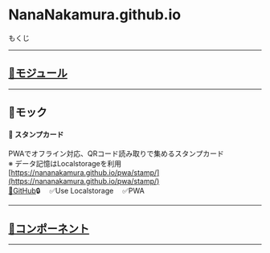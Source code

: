 # NanaNakamura.github.io
もくじ


---
## [📁モジュール](https://github.com/NanaNakamura/NanaNakamura.github.io/tree/master/modules)



---
## 📁モック
#### 🎴 スタンプカード
PWAでオフライン対応、QRコード読み取りで集めるスタンプカード  
※ データ記憶はLocalstorageを利用  
[https://nananakamura.github.io/pwa/stamp/](https://nananakamura.github.io/pwa/stamp/)  
[🐙GitHub](https://github.com/NanaNakamura/localstorage-pwa)🔒　
✅Use Localstorage　
✅PWA

---

## [📁コンポーネント](https://github.com/NanaNakamura/NanaNakamura.github.io/tree/master/c)

---